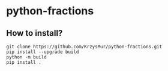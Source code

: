 # python-fractions

## How to install?

    git clone https://github.com/KrzysMur/python-fractions.git
    pip install --upgrade build
    python -m build
    pip install .
